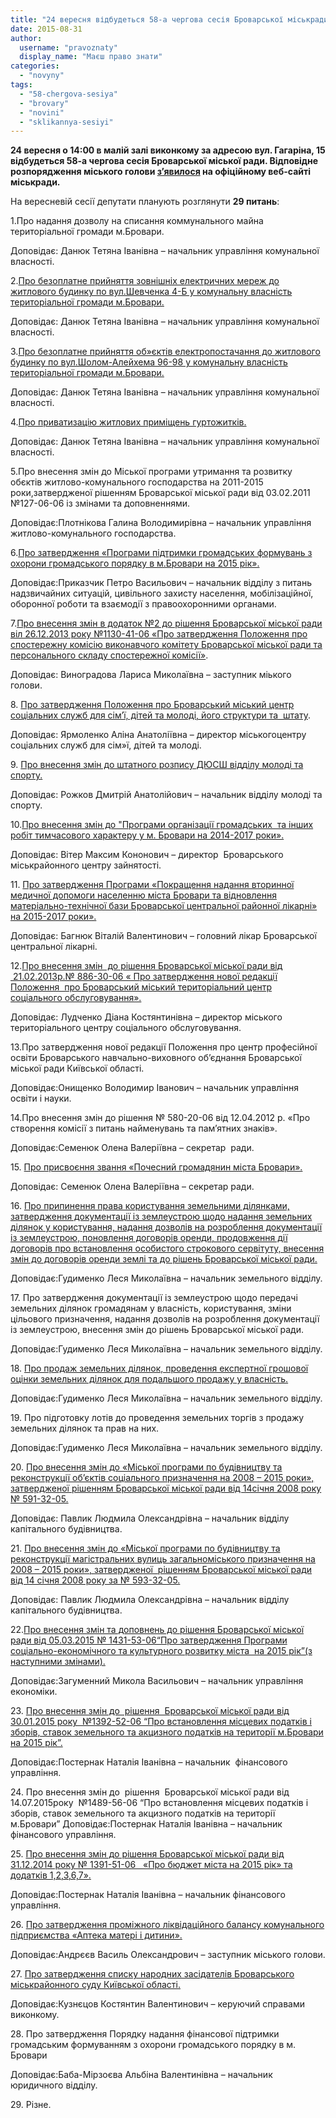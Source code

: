 ```yaml
---
title: "24 вересня відбудеться 58-а чергова сесія Броварської міськради"
date: 2015-08-31
author: 
  username: "pravoznaty"
  display_name: "Маєш право знати"
categories: 
  - "novyny"
tags: 
  - "58-chergova-sesiya"
  - "brovary"
  - "novini"
  - "sklikannya-sesiyi"
---
```


**24 вересня о 14:00 в малій залі виконкому за адресою вул. Гагаріна, 15 відбудеться 58-а чергова сесія Броварської міської ради. Відповідне розпорядження міського голови [з’явилося](https://brovary-rada.gov.ua/rozporyadzhennya-m%D1%96skogo-golovi-v%D1%96d-26082015-%E2%84%96136-odpro-sklikannya-p%E2%80%99yatdesyat-vosmo%D1%97-chergovo%D1%97-ses%D1%96) на офіційному веб-сайті міськради.**

На вересневій сесії депутати планують розглянути **29 питань**:

1.Про надання дозволу на списання коммунального майна територіальної громади м.Бровари.

Доповідає: Данюк Тетяна Іванівна – начальник управління комунальної власності.

2.[Про безоплатне прийняття зовнішніх електричних мереж до житлового будинку по вул.Шевченка 4-Б у комунальну власність територіальної громади м.Бровари.](https://brovary-rada.gov.ua/proekt-r%D1%96shen-m%D1%96sko%D1%97-radi-pro-bezoplatne-priinyattya-zovn%D1%96shn%D1%96kh-elektrichnikh-merezh-do-zhitlovogo)

Доповідає: Данюк Тетяна Іванівна – начальник управління комунальної власності.

3.[Про безоплатне прийняття об»єктів електропостачання до житлового будинку по вул.Шолом-Алейхема 96-98 у комунальну власність територіальної громади м.Бровари.](https://brovary-rada.gov.ua/proekt-r%D1%96shen-m%D1%96sko%D1%97-radi-pro-bezoplatne-priinyattya-ob%E2%80%99%D1%94kt%D1%96v-elektropostachannya-do-zhitlovogo-budi)

Доповідає: Данюк Тетяна Іванівна – начальник управління комунальної власності.

4.[Про приватизацію житлових приміщень гуртожитків.](https://brovary-rada.gov.ua/proekt-r%D1%96shen-m%D1%96sko%D1%97-radi-pro-privatizats%D1%96yu-zhitlovikh-prim%D1%96shchen-gurtozhitk%D1%96v-2)

Доповідає: Данюк Тетяна Іванівна – начальник управління комунальної власності.

5.Про внесення змін до Міської програми утримання та розвитку обєктів житлово-комунального господарства на 2011-2015 роки,затвердженої рішенням Броварської міської ради від 03.02.2011 №127-06-06 із змінами та доповненнями.

Доповідає:Плотнікова Галина Володимирівна – начальник управління житлово-комунального господарства.

6.[Про затвердження «Програми підтримки громадських формувань з охорони громадського порядку в м.Бровари на 2015 рік».](https://brovary-rada.gov.ua/proekt-r%D1%96shen-m%D1%96sko%D1%97-radi-pro-zatverdzhennya-programi-p%D1%96dtrimki-gromadskikh-formuvan-z-okhoroni-grom)

Доповідає:Приказчик Петро Васильович – начальник відділу з питань надзвичайних ситуацій, цивільного захисту населення, мобілізаційної, оборонної роботи та взаємодії з правоохоронними органами.

7.[Про внесення змін в додаток №2 до рішення Броварської міської ради віл 26.12.2013 року №1130-41-06 «Про затвердження Положення про спостережну комісію виконавчого комітету Броварської міської ради та персонального складу спостережної комісії»](https://brovary-rada.gov.ua/proekt-r%D1%96shen-m%D1%96sko%D1%97-radi-pro-vnesennya-zm%D1%96n-u-dodatok-%E2%84%96-2-do-r%D1%96shennya-brovarsko%D1%97-m%D1%96sko%D1%97-radi-v%D1%96d-2).

Доповідає: Виноградова Лариса Миколаївна – заступник міького голови.

8\. [Про затвердження Положення про Броварський міський центр соціальних служб для сім’ї, дітей та молоді, його структури та  штату](https://brovary-rada.gov.ua/proekt-r%D1%96shen-m%D1%96sko%D1%97-radi-pro-zatverdzhennya-polozhennya-pro-brovarskii-m%D1%96skii-tsentr-sots%D1%96alnikh-sl).

Доповідає: Ярмоленко Аліна Анатоліївна – директор міськогоцентру соціальних служб для сім»ї, дітей та молоді.

9\. [Про внесення змін до штатного розпису ДЮСШ відділу молоді та спорту.](https://brovary-rada.gov.ua/proekt-r%D1%96shen-m%D1%96sko%D1%97-radi-pro-vnesennya-zm%D1%96n-do-shtatnogo-rozpisu-dyussh-v%D1%96dd%D1%96lu-molod%D1%96-ta-sportu)

Доповідає: Рожков Дмитрій Анатолійович – начальник відділу молоді та спорту.

10.[Про внесення змін до "Програми організації громадських  та інших робіт тимчасового характеру у м. Бровари на 2014-2017 роки».](https://brovary-rada.gov.ua/proekt-r%D1%96shen-m%D1%96sko%D1%97-radi-pro-vnesennya-zm%D1%96n-do-programi-organ%D1%96zats%D1%96%D1%97-gromadskikh-ta-%D1%96nshikh-rob%D1%96t-t)

Доповідає: Вітер Максим Кононович – директор  Броварського міськрайонного центру зайнятості.

11\. [Про затвердження Програми «Покращення надання вторинної медичної допомоги населенню міста Бровари та відновлення матеріально-технічної бази Броварської центральної районної лікарні» на 2015-2017 роки».](https://brovary-rada.gov.ua/proekt-r%D1%96shen-m%D1%96sko%D1%97-radi-%C2%ABpro-zatverdzhennya-programi-%C2%ABpokrashchennya-nadannya-vtorinno%D1%97-medichno%D1%97)

Доповідає: Багнюк Віталій Валентинович – головний лікар Броварської центральної лікарні.

12.[Про внесення змін  до рішення Броварської міської ради від  21.02.2013р.№ 886-30-06 « Про затвердження нової редакції Положення  про Броварський міський територіальний центр соціального обслуговування».](https://brovary-rada.gov.ua/proekt-r%D1%96shen-m%D1%96sko%D1%97-radi-pro-vnesennya-zm%D1%96n-do-r%D1%96shennya-brovarsko%D1%97-m%D1%96sko%D1%97-radi-v%D1%96d-21022013r-%E2%84%96-886)

Доповідає: Лудченко Діана Костянтинівна – директор міського територіального центру соціального обслуговування.

13.Про затвердження нової редакції Положення про центр професійної освіти Броварського навчально-виховного об’єднання Броварської міської ради Київської області.

Доповідає:Онищенко Володимир Іванович – начальник управління освіти і науки.

14.Про внесення змін до рішення № 580-20-06 від 12.04.2012 р. «Про створення комісії з питань найменувань та пам’ятних знаків».

Доповідає:Семенюк Олена Валеріївна – секретар  ради.

15\. [Про присвоєння звання «Почесний громадянин міста Бровари».](https://brovary-rada.gov.ua/proekt-r%D1%96shen-m%D1%96sko%D1%97-radi-pro-prisvo%D1%94nnya-zvannya-%E2%80%9Cpochesnii-gromadyanin-m%D1%96sta-brovari%E2%80%9D)

Доповідає: Семенюк Олена Валеріївна – секретар ради.

16\. [Про припинення права користування земельними ділянками, затвердження документації із землеустрою щодо надання земельних ділянок у користування, надання дозволів на розроблення документації із землеустрою, поновлення договорів оренди, продовження дії договорів про встановлення особистого строкового сервітуту, внесення змін до договорів оренди землі та до рішень Броварської міської ради.](https://brovary-rada.gov.ua/proekt-r%D1%96shen-m%D1%96sko%D1%97-radi-pro-pripinennya-prava-koristuvannya-zemelnimi-d%D1%96lyankami-zatverdzhennya--1)

Доповідає:Гудименко Леся Миколаївна – начальник земельного відділу.

17\. Про затвердження документації із землеустрою щодо передачі земельних ділянок громадянам у власність, користування, зміни цільового призначення, надання дозволів на розроблення документації із землеустрою, внесення змін до рішень Броварської міської ради.

Доповідає:Гудименко Леся Миколаївна – начальник земельного відділу.

18\. [Про продаж земельних ділянок, проведення експертної грошової оцінки земельних ділянок для подальшого продажу у власність.](https://brovary-rada.gov.ua/proekt-r%D1%96shen-m%D1%96sko%D1%97-radi-pro-prodazh-zemelnikh-d%D1%96lyanok-provedennya-ekspertno%D1%97-groshovo%D1%97-ots%D1%96nki-ze)

Доповідає:Гудименко Леся Миколаївна – начальник земельного відділу.

19\. Про підготовку лотів до проведення земельних торгів з продажу земельних ділянок та прав на них.

Доповідає:Гудименко Леся Миколаївна – начальник земельного відділу.

20\. [Про внесення змін до «Міської програми по будівництву та реконструкції об’єктів соціального призначення на 2008 – 2015 роки», затвердженої рішенням Броварської міської ради від 14січня 2008 року № 591-32-05.](https://brovary-rada.gov.ua/proekt-r%D1%96shen-m%D1%96sko%D1%97-radi-pro-vnesennya-zm%D1%96n-do-%C2%ABm%D1%96sko%D1%97-programi-po-bud%D1%96vnitstvu-ta-rekonstrukts%D1%96%D1%97-2)

Доповідає: Павлик Людмила Олександрівна – начальник відділу капітального будівництва.

21\. [Про внесення змін до «Міської програми по будівництву та реконструкції магістральних вулиць загальноміського призначення на 2008 – 2015 роки», затвердженої  рішенням Броварської міської ради від 14 січня 2008 року за № 593-32-05.](https://brovary-rada.gov.ua/proekt-r%D1%96shen-m%D1%96sko%D1%97-radi-pro-vnesennya-zm%D1%96n-do-%C2%ABm%D1%96sko%D1%97-programi-po-bud%D1%96vnitstvu-ta-rekonstrukts%D1%96%D1%97-3)

Доповідає: Павлик Людмила Олександрівна – начальник відділу капітального будівництва.

22.[Про внесення змін та доповнень до рішення Броварської міської ради від 05.03.2015 № 1431-53-06“Про затвердження Програми соціально-економічного та культурного розвитку міста  на 2015 рік”(з наступними змінами).](https://brovary-rada.gov.ua/proekt-r%D1%96shen-m%D1%96sko%D1%97-radi-pro-vnesennya-zm%D1%96n-ta-dopovnen-do-r%D1%96shennya-brovarsko%D1%97-m%D1%96sko%D1%97-radi-v%D1%96d-0-1)

Доповідає:Загуменний Микола Васильович – начальник управління економіки.

23\. [Про внесення змін до  рішення  Броварської міської ради від 30.01.2015 року  №1392-52-06 “Про встановлення місцевих податків і зборів, ставок земельного та акцизного податків на території м.Бровари на 2015 рік”.](https://brovary-rada.gov.ua/proekt-r%D1%96shen-m%D1%96sko%D1%97-radi-pro-vnesennya-zm%D1%96n-do-r%D1%96shennya-brovarsko%D1%97-m%D1%96sko%D1%97-radi-v%D1%96d-14072015roku-%E2%84%961)

Доповідає:Постернак Наталія Іванівна – начальник  фінансового управління.

24\. Про внесення змін до  рішення  Броварської міської ради від 14.07.2015року  №1489-56-06 “Про встановлення місцевих податків і зборів, ставок земельного та акцизного податків на території м.Бровари” Доповідає:Постернак Наталія Іванівна – начальник фінансового управління.

25\. [Про внесення змін до рішення Броварської міської ради від 31.12.2014 року № 1391-51-06   «Про бюджет міста на 2015 рік» та додатків 1,2,3,6,7».](https://brovary-rada.gov.ua/proekt-r%D1%96shen-m%D1%96sko%D1%97-radi-pro-vnesennya-zm%D1%96n-do-r%D1%96shennya-brovarsko%D1%97-m%D1%96sko%D1%97-radi-v%D1%96d-31122014-roku-2)

Доповідає:Постернак Наталія Іванівна – начальник фінансового управління.

26\. [Про затвердження проміжного ліквідаційного балансу комунального підприємства «Аптека матері і дитини».](https://brovary-rada.gov.ua/proekt-r%D1%96shen-m%D1%96sko%D1%97-radi-pro-zatverdzhennya-prom%D1%96zhnogo-l%D1%96kv%D1%96dats%D1%96inogo-balansu-komunalnogo-p%D1%96dpri%D1%94)

Доповідає:Андрєєв Василь Олександрович – заступник міського голови.

27\. [Про затвердження списку народних засідателів Броварського міськрайонного суду Київської області.](https://brovary-rada.gov.ua/proekt-r%D1%96shen-m%D1%96sko%D1%97-radi-pro-zatverdzhennya-spisku-narodnikh-zas%D1%96datel%D1%96v-brovarskogo-m%D1%96skraionnogo)

Доповідає:Кузнєцов Костянтин Валентинович – керуючий справами виконкому.

28\. Про затвердження Порядку надання фінансової підтримки громадським формуванням з охорони громадського порядку в м. Бровари

Доповідає:Баба-Мірзоєва Альбіна Валентинівна – начальник юридичного відділу.

29\. Різне.
